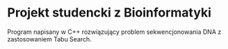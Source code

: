 # Projekt studencki z Bioinformatyki

Program napisany w C++ rozwiązujący problem sekwencjonowania DNA z zastosowaniem Tabu Search.
